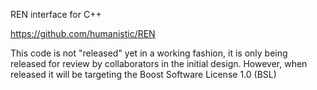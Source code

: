 REN interface for C++

https://github.com/humanistic/REN

This code is not "released" yet in a working fashion, it is only being released for review by collaborators in the initial design.  However, when released it will be targeting the Boost Software License 1.0 (BSL) 
